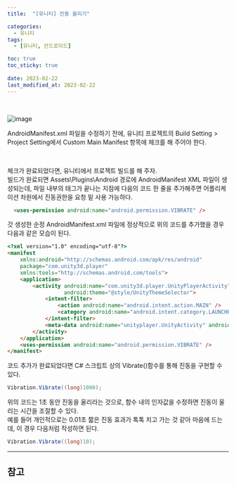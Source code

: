 ```yaml
---
title:  "[유니티] 진동 울리기"

categories:
  - 유니티
tags:
  - [유니티, 안드로이드]

toc: true
toc_sticky: true
 
date: 2023-02-22
last_modified_at: 2023-02-22
---
```


<br/>

![image](https://user-images.githubusercontent.com/96360829/220605676-807bb9cc-04f1-4ea5-a2d9-287cab3dfe74.png)

AndroidManifest.xml 파일을 수정하기 전에, 유니티 프로젝트의 Build Setting > Project Setting에서 Custom Main Manifest 항목에 체크를 해 주어야 한다.  

<br/>

체크가 완료되었다면, 유니티에서 프로젝트 빌드를 해 주자.  
빌드가 완료되면 Assets\Plugins\Android 경로에 AndroidManifest XML 파일이 생성되는데, 파일 내부의 <application> 태그가 끝나는 지점에 다음의 코드 한 줄을 추가해주면 어플리케이션 차원에서 진동권한을 요청 밑 사용 가능하다.  

```html
  <uses-permission android:name="android.permission.VIBRATE" />
```

갓 생성한 순정 AndroidManifest.xml 파일에 정상적으로 위의 코드를 추가했을 경우 다음과 같은 모습이 된다.  

```html
<?xml version="1.0" encoding="utf-8"?>
<manifest
    xmlns:android="http://schemas.android.com/apk/res/android"
    package="com.unity3d.player"
    xmlns:tools="http://schemas.android.com/tools">
    <application>
        <activity android:name="com.unity3d.player.UnityPlayerActivity"
                  android:theme="@style/UnityThemeSelector">
            <intent-filter>
                <action android:name="android.intent.action.MAIN" />
                <category android:name="android.intent.category.LAUNCHER" />
            </intent-filter>
            <meta-data android:name="unityplayer.UnityActivity" android:value="true" />
        </activity>
    </application>
    <uses-permission android:name="android.permission.VIBRATE" />
</manifest>
```

코드 추가가 완료되었다면 C# 스크립트 상의 Vibrate()함수를 통해 진동을 구현할 수 있다.

```cs
Vibration.Vibrate((long)1000);
```

위의 코드는 1초 동안 진동을 울리라는 것으로, 함수 내의 인자값을 수정하면 진동이 울리는 시간을 조절할 수 있다.  
예를 들어 개인적으로는 0.01초 짧은 진동 효과가 톡톡 치고 가는 것 같아 마음에 드는데, 이 경우 다음처럼 작성하면 된다.  

```cs
Vibration.Vibrate((long)10);
```

---
<h2><b>참고</b></h2>